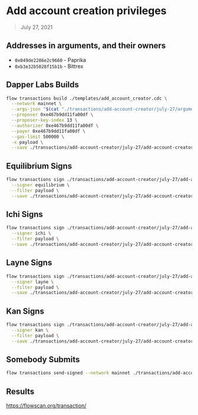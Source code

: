 # Add account creation privileges

> July 27, 2021

## Addresses in arguments, and their owners

- `0x049de2286e2c9660` - Paprika
- `0xb3e32b5028f15b1b` - Bittrex

## Dapper Labs Builds

```sh
flow transactions build ./templates/add_account_creator.cdc \
  --network mainnet \
  --args-json "$(cat "./transactions/add-account-creator/july-27/arguments.json")" \
  --proposer 0xe467b9dd11fa00df \
  --proposer-key-index 13 \
  --authorizer 0xe467b9dd11fa00df \
  --payer 0xe467b9dd11fa00df \
  --gas-limit 500000 \
  -x payload \
  --save ./transactions/add-account-creator/july-27/add-account-creator-july-27-unsigned.rlp
```

## Equilibrium Signs

```sh
flow transactions sign ./transactions/add-account-creator/july-27/add-account-creator-july-27-unsigned.rlp \
  --signer equilibrium \
  --filter payload \
  --save ./transactions/add-account-creator/july-27/add-account-creator-july-27-sig-1.rlp
```

## Ichi Signs

```sh
flow transactions sign ./transactions/add-account-creator/july-27/add-account-creator-july-27-sig-1.rlp \
  --signer ichi \
  --filter payload \
  --save ./transactions/add-account-creator/july-27/add-account-creator-july-27-sig-2.rlp
```

## Layne Signs

```sh
flow transactions sign ./transactions/add-account-creator/july-27/add-account-creator-july-27-sig-2.rlp \
  --signer layne \
  --filter payload \
  --save ./transactions/add-account-creator/july-27/add-account-creator-july-27-sig-3.rlp
```

## Kan Signs

```sh
flow transactions sign ./transactions/add-account-creator/july-27/add-account-creator-july-27-sig-3.rlp \
  --signer kan \
  --filter payload \
  --save ./transactions/add-account-creator/july-27/add-account-creator-july-27-sig-complete.rlp
```


## Somebody Submits

```sh
flow transactions send-signed --network mainnet ./transactions/add-account-creator/july-27/add-account-creator-july-27-sig-complete.rlp
```

## Results

https://flowscan.org/transaction/
